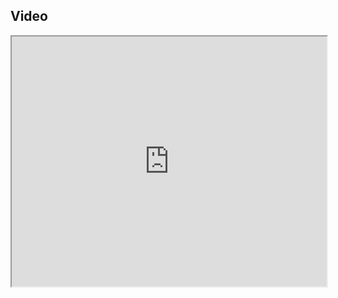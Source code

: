 ## Video

<iframe src="https://www.youtube.com/embed/guhfxrojd0w" width="100%" height="400"></iframe>
